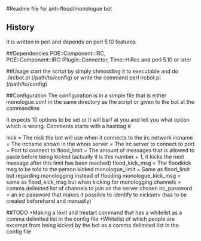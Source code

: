 #Readme file for anti-flood/monologue bot
## History
It is written in perl and depends on perl 5.10 features 

##Dependencies
POE::Component::IRC, POE::Component::IRC::Plugin::Connector, Time::HiRes and perl 5.10 or later

##Usage
start the script by simply chmodding it to executable and do ./ircbot.pl (/path/to/config) or write the command perl ircbot.pl (/path/to/config)

##Configuration
The configuration is in a simple file that is either monologue.conf in the same directory as the script or given to the bot at the commandline

It expects 10 options to be set or it will barf at you and tell you what option which is wrong. Comments starts with a hashtag #

nick = The nick the bot will use when it connects to the irc network
ircname = The ircname shown in the whois
server = The irc server to connect to
port = Port to connect to
flood_limit = The amount of messages that is allowed to paste before being kicked (actually it is this number + 1, it kicks the next message after this limit has been reached)
flood_kick_msg = The floodkick msg to be told to the person kicked
monologue_limit = Same as flood_limit but regarding monologging instead of flooding
monologue_kick_msg = same as flood_kick_msg but when kicking for monologging
channels = comma delimited list of channels to join on the server chosen
irc_password = an irc password that makes it possible to identify to nickserv (has to be created beforehand and manually)

##TODO
+Making a !exit and !restart command that has a whitelist as a comma delimited list in the config file
+Whitelist of which people are excempt from being kicked by the bot as a comma delimited list in the config file
